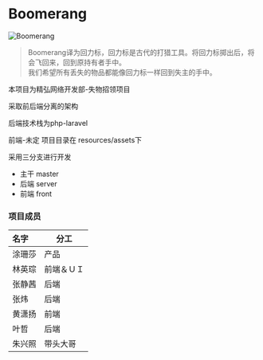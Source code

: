 # Boomerang

![Boomerang](http://www.ekimmigration.com/uploads/allimg/140930/4-140930105311110.jpg)  
> Boomerang译为回力标，回力标是古代的打猎工具。将回力标掷出后，将会飞回来，回到原持有者手中。  
> 我们希望所有丢失的物品都能像回力标一样回到失主的手中。

本项目为精弘网络开发部-失物招领项目

采取前后端分离的架构

后端技术栈为php-laravel

前端-未定 项目目录在 resources/assets下

采用三分支进行开发

- 主干 master
- 后端 server
- 前端 front



### 项目成员

| 名字   | 分工    |
| :--- | ----- |
| 涂珊莎  | 产品    |
| 林英琮  | 前端＆ＵＩ |
| 张静茜  | 后端    |
| 张炜   | 后端    |
| 黄潇扬  | 前端    |
| 叶哲   | 后端    |
| 朱兴照  | 带头大哥  |


